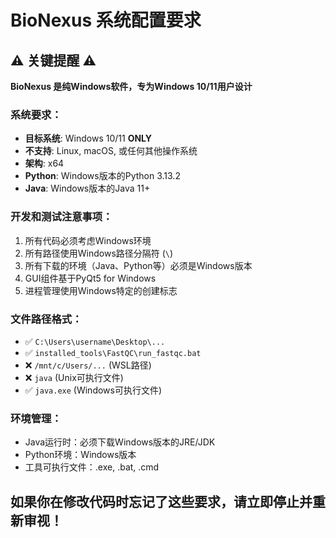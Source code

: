 # BioNexus 系统配置要求

## ⚠️ 关键提醒 ⚠️

**BioNexus 是纯Windows软件，专为Windows 10/11用户设计**

### 系统要求：
- **目标系统**: Windows 10/11 **ONLY**
- **不支持**: Linux, macOS, 或任何其他操作系统
- **架构**: x64
- **Python**: Windows版本的Python 3.13.2
- **Java**: Windows版本的Java 11+

### 开发和测试注意事项：
1. 所有代码必须考虑Windows环境
2. 所有路径使用Windows路径分隔符 (`\`)
3. 所有下载的环境（Java、Python等）必须是Windows版本
4. GUI组件基于PyQt5 for Windows
5. 进程管理使用Windows特定的创建标志

### 文件路径格式：
- ✅ `C:\Users\username\Desktop\...`
- ✅ `installed_tools\FastQC\run_fastqc.bat`
- ❌ `/mnt/c/Users/...` (WSL路径)
- ❌ `java` (Unix可执行文件)
- ✅ `java.exe` (Windows可执行文件)

### 环境管理：
- Java运行时：必须下载Windows版本的JRE/JDK
- Python环境：Windows版本
- 工具可执行文件：.exe, .bat, .cmd

## 如果你在修改代码时忘记了这些要求，请立即停止并重新审视！